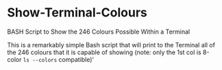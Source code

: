 # Show-Terminal-Colours
BASH Script to Show the 246 Colours Possible Within a Terminal

This is a remarkably simple Bash script that will print to the Terminal all of the 246 colours that it is capable of showing (note: only the 1st col is 8-color `ls --colors` compatible)'
